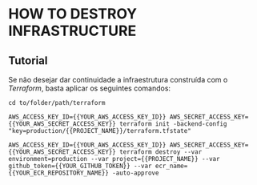 # HOW TO DESTROY INFRASTRUCTURE

## Tutorial

Se não desejar dar continuidade a infraestrutura construída com o *Terraform*, basta aplicar os seguintes comandos:

```linux
cd to/folder/path/terraform
```

```linux
AWS_ACCESS_KEY_ID={{YOUR_AWS_ACCESS_KEY_ID}} AWS_SECRET_ACCESS_KEY={{YOUR_AWS_SECRET_ACCESS_KEY}} terraform init -backend-config "key=production/{{PROJECT_NAME}}/terraform.tfstate"
```

```linux
AWS_ACCESS_KEY_ID={{YOUR_AWS_ACCESS_KEY_ID}} AWS_SECRET_ACCESS_KEY={{YOUR_AWS_SECRET_ACCESS_KEY}} terraform destroy --var environment=production --var project={{PROJECT_NAME}} --var github_token={{YOUR_GITHUB_TOKEN}} --var ecr_name={{YOUR_ECR_REPOSITORY_NAME}} -auto-approve
```
